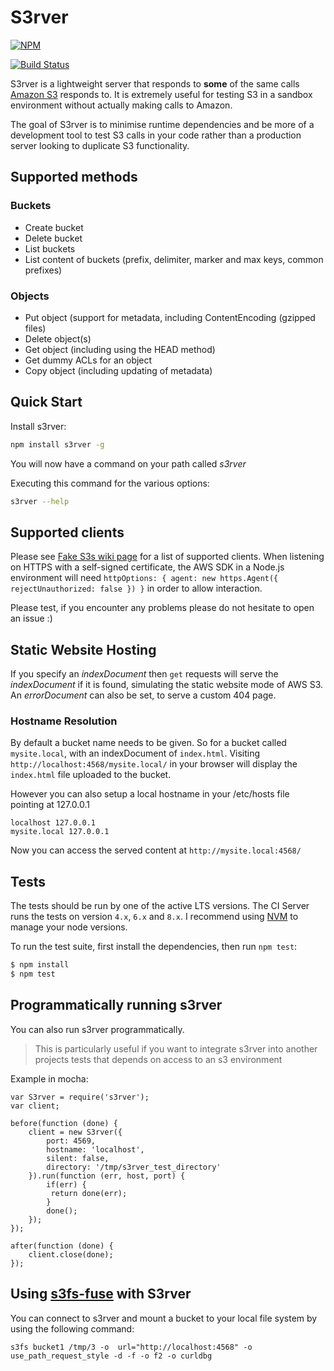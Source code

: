 S3rver
==================

[![NPM](https://nodei.co/npm/s3rver.png)](https://nodei.co/npm/s3rver/)

[![Build Status](https://api.travis-ci.org/jamhall/s3rver.png)](https://travis-ci.org/jamhall/s3rver)
 
S3rver is a lightweight server that responds to **some** of the same calls [Amazon S3](http://docs.aws.amazon.com/AWSJavaScriptSDK/latest/AWS/S3.html) responds to. It is extremely useful for testing S3 in a sandbox environment without actually making calls to Amazon.

The goal of S3rver is to minimise runtime dependencies and be more of a development tool to test S3 calls in your code rather than a production server looking to duplicate S3 functionality.

## Supported methods

### Buckets

- Create bucket
- Delete bucket
- List buckets
- List content of buckets (prefix, delimiter, marker and max keys, common prefixes)

### Objects

- Put object (support for metadata, including ContentEncoding (gzipped files)
- Delete object(s)
- Get object (including using the HEAD method)
- Get dummy ACLs for an object
- Copy object (including updating of metadata)

## Quick Start

Install s3rver:
  
```bash
npm install s3rver -g
```
You will now have a command on your path called *s3rver*

Executing this command for the various options:

```bash
s3rver --help
```

## Supported clients

Please see [Fake S3s wiki page](https://github.com/jubos/fake-s3/wiki/Supported-Clients) for a list of supported clients.
When listening on HTTPS with a self-signed certificate, the AWS SDK in a Node.js environment will need ```httpOptions: { agent: new https.Agent({ rejectUnauthorized: false }) }``` in order to allow interaction.

Please test, if you encounter any problems please do not hesitate to open an issue :)

## Static Website Hosting

If you specify an *indexDocument* then ```get``` requests will serve the *indexDocument* if it is found, simulating the static website mode of AWS S3. An *errorDocument* can also be set, to serve a custom 404 page.

### Hostname Resolution

By default a bucket name needs to be given. So for a bucket called ```mysite.local```, with an indexDocument of ```index.html```. Visiting ```http://localhost:4568/mysite.local/``` in your browser will display the ```index.html``` file uploaded to the bucket.

However you can also setup a local hostname in your /etc/hosts file pointing at 127.0.0.1
```
localhost 127.0.0.1
mysite.local 127.0.0.1
```
Now you can access the served content at ```http://mysite.local:4568/```

## Tests

The tests should be run by one of the active LTS versions. The CI Server runs the tests on version `4.x`, `6.x` and `8.x`.
I recommend using [NVM](https://github.com/creationix/nvm) to manage your node versions.
  
To run the test suite, first install the dependencies, then run `npm test`:

```bash
$ npm install
$ npm test
```

## Programmatically running s3rver

You can also run s3rver programmatically. 

> This is particularly useful if you want to integrate s3rver into another projects tests that depends on access to an s3 environment

Example in mocha:

```
var S3rver = require('s3rver');
var client;

before(function (done) {
    client = new S3rver({
        port: 4569,
        hostname: 'localhost',
        silent: false,
        directory: '/tmp/s3rver_test_directory'
    }).run(function (err, host, port) {
        if(err) {
         return done(err);
        }
        done();
    });
});

after(function (done) {
    client.close(done);
});
```
## Using [s3fs-fuse](https://github.com/s3fs-fuse/s3fs-fuse) with S3rver

You can connect to s3rver and mount a bucket to your local file system by using the following command:

```
s3fs bucket1 /tmp/3 -o  url="http://localhost:4568" -o use_path_request_style -d -f -o f2 -o curldbg
```
